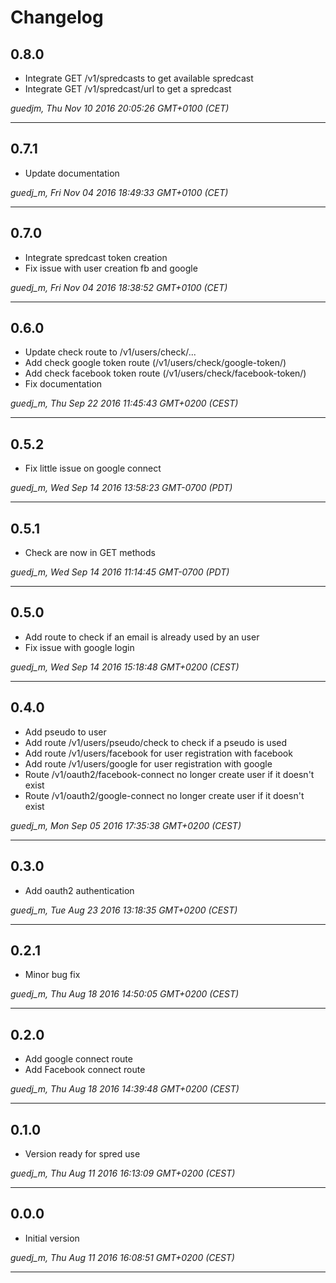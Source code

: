 # Changelog

## 0.8.0

* Integrate GET /v1/spredcasts to get available spredcast
* Integrate GET /v1/spredcast/url to get a spredcast

*guedjm, Thu Nov 10 2016 20:05:26 GMT+0100 (CET)*

---
## 0.7.1

* Update documentation

*guedj_m, Fri Nov 04 2016 18:49:33 GMT+0100 (CET)*

---
## 0.7.0

* Integrate spredcast token creation
* Fix issue with user creation fb and google

*guedj_m, Fri Nov 04 2016 18:38:52 GMT+0100 (CET)*

---
## 0.6.0

* Update check route to /v1/users/check/...
* Add check google token route (/v1/users/check/google-token/)
* Add check facebook token route (/v1/users/check/facebook-token/)
* Fix documentation

*guedj_m, Thu Sep 22 2016 11:45:43 GMT+0200 (CEST)*

---
## 0.5.2

* Fix little issue on google connect

*guedj_m, Wed Sep 14 2016 13:58:23 GMT-0700 (PDT)*

---
## 0.5.1

* Check are now in GET methods

*guedj_m, Wed Sep 14 2016 11:14:45 GMT-0700 (PDT)*

---
## 0.5.0

* Add route to check if an email is already used by an user
* Fix issue with google login

*guedj_m, Wed Sep 14 2016 15:18:48 GMT+0200 (CEST)*

---
## 0.4.0

* Add pseudo to user
* Add route /v1/users/pseudo/check to check if a pseudo is used
* Add route /v1/users/facebook for user registration with facebook
* Add route /v1/users/google for user registration with google
* Route /v1/oauth2/facebook-connect no longer create user if it doesn't exist
* Route /v1/oauth2/google-connect no longer create user if it doesn't exist

*guedj_m, Mon Sep 05 2016 17:35:38 GMT+0200 (CEST)*

---
## 0.3.0

* Add oauth2 authentication

*guedj_m, Tue Aug 23 2016 13:18:35 GMT+0200 (CEST)*

---
## 0.2.1

* Minor bug fix

*guedj_m, Thu Aug 18 2016 14:50:05 GMT+0200 (CEST)*

---
## 0.2.0

* Add google connect route
* Add Facebook connect route

*guedj_m, Thu Aug 18 2016 14:39:48 GMT+0200 (CEST)*

---
## 0.1.0

* Version ready for spred use

*guedj_m, Thu Aug 11 2016 16:13:09 GMT+0200 (CEST)*

---
## 0.0.0

* Initial version

*guedj_m, Thu Aug 11 2016 16:08:51 GMT+0200 (CEST)*

---